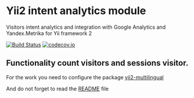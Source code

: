 Yii2 intent analytics module
============================
Visitors intent analytics and integration with Google Analytics and Yandex.Metrika for Yii framework 2

[![Build Status](https://travis-ci.org/DevGroup-ru/yii2-intent-analytics.svg?branch=master)](https://travis-ci.org/DevGroup-ru/yii2-intent-analytics)
[![codecov.io](http://codecov.io/github/DevGroup-ru/yii2-intent-analytics/coverage.svg?branch=master)](http://codecov.io/github/DevGroup-ru/yii2-intent-analytics?branch=master)


Functionality count visitors and sessions visitor.
------------------------------------------------------

For the work you need to configure the package [yii2-multilingual](https://packagist.org/packages/devgroup/yii2-multilingual)

And do not forget to read the [README](https://github.com/DevGroup-ru/yii2-multilingual/blob/master/README.md) file

